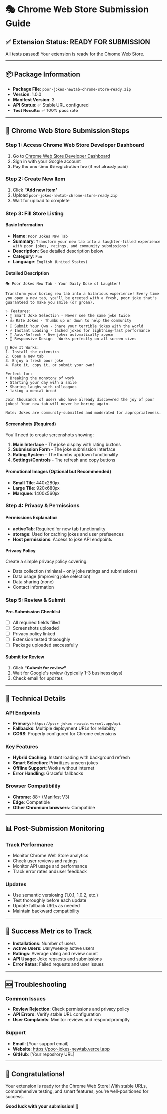 # 🎭 Chrome Web Store Submission Guide

## ✅ **Extension Status: READY FOR SUBMISSION**

All tests passed! Your extension is ready for the Chrome Web Store.

---

## 📦 **Package Information**

- **Package File**: `poor-jokes-newtab-chrome-store-ready.zip`
- **Version**: 1.0.0
- **Manifest Version**: 3
- **API Status**: ✅ Stable URL configured
- **Test Results**: ✅ 100% pass rate

---

## 🚀 **Chrome Web Store Submission Steps**

### **Step 1: Access Chrome Web Store Developer Dashboard**
1. Go to [Chrome Web Store Developer Dashboard](https://chrome.google.com/webstore/devconsole/)
2. Sign in with your Google account
3. Pay the one-time $5 registration fee (if not already paid)

### **Step 2: Create New Item**
1. Click **"Add new item"**
2. Upload `poor-jokes-newtab-chrome-store-ready.zip`
3. Wait for upload to complete

### **Step 3: Fill Store Listing**

#### **Basic Information**
- **Name**: `Poor Jokes New Tab`
- **Summary**: `Transform your new tab into a laughter-filled experience with poor jokes, ratings, and community submissions!`
- **Description**: See detailed description below
- **Category**: `Fun`
- **Language**: `English (United States)`

#### **Detailed Description**
```
🎭 Poor Jokes New Tab - Your Daily Dose of Laughter!

Transform your boring new tab into a hilarious experience! Every time you open a new tab, you'll be greeted with a fresh, poor joke that's guaranteed to make you smile (or groan).

✨ Features:
• 🎯 Smart Joke Selection - Never see the same joke twice
• 👍 Rate Jokes - Thumbs up or down to help the community
• 📝 Submit Your Own - Share your terrible jokes with the world
• ⚡ Instant Loading - Cached jokes for lightning-fast performance
• 🔄 Auto-Refresh - New jokes automatically appear
• 📱 Responsive Design - Works perfectly on all screen sizes

🎪 How It Works:
1. Install the extension
2. Open a new tab
3. Enjoy a fresh poor joke
4. Rate it, copy it, or submit your own!

Perfect for:
• Breaking the monotony of work
• Starting your day with a smile
• Sharing laughs with colleagues
• Taking a mental break

Join thousands of users who have already discovered the joy of poor jokes! Your new tab will never be boring again.

Note: Jokes are community-submitted and moderated for appropriateness.
```

#### **Screenshots** (Required)
You'll need to create screenshots showing:
1. **Main Interface** - The joke display with rating buttons
2. **Submission Form** - The joke submission interface
3. **Rating System** - The thumbs up/down functionality
4. **Settings/Controls** - The refresh and copy buttons

#### **Promotional Images** (Optional but Recommended)
- **Small Tile**: 440x280px
- **Large Tile**: 920x680px
- **Marquee**: 1400x560px

### **Step 4: Privacy & Permissions**

#### **Permissions Explanation**
- **activeTab**: Required for new tab functionality
- **storage**: Used for caching jokes and user preferences
- **Host permissions**: Access to joke API endpoints

#### **Privacy Policy**
Create a simple privacy policy covering:
- Data collection (minimal - only joke ratings and submissions)
- Data usage (improving joke selection)
- Data sharing (none)
- Contact information

### **Step 5: Review & Submit**

#### **Pre-Submission Checklist**
- [ ] All required fields filled
- [ ] Screenshots uploaded
- [ ] Privacy policy linked
- [ ] Extension tested thoroughly
- [ ] Package uploaded successfully

#### **Submit for Review**
1. Click **"Submit for review"**
2. Wait for Google's review (typically 1-3 business days)
3. Check email for updates

---

## 🔧 **Technical Details**

### **API Endpoints**
- **Primary**: `https://poor-jokes-newtab.vercel.app/api`
- **Fallbacks**: Multiple deployment URLs for reliability
- **CORS**: Properly configured for Chrome extensions

### **Key Features**
- **Hybrid Caching**: Instant loading with background refresh
- **Smart Selection**: Prioritizes unseen jokes
- **Offline Support**: Works without internet
- **Error Handling**: Graceful fallbacks

### **Browser Compatibility**
- **Chrome**: 88+ (Manifest V3)
- **Edge**: Compatible
- **Other Chromium browsers**: Compatible

---

## 📊 **Post-Submission Monitoring**

### **Track Performance**
- Monitor Chrome Web Store analytics
- Check user reviews and ratings
- Monitor API usage and performance
- Track error rates and user feedback

### **Updates**
- Use semantic versioning (1.0.1, 1.0.2, etc.)
- Test thoroughly before each update
- Update fallback URLs as needed
- Maintain backward compatibility

---

## 🎯 **Success Metrics to Track**

- **Installations**: Number of users
- **Active Users**: Daily/weekly active users
- **Ratings**: Average rating and review count
- **API Usage**: Joke requests and submissions
- **Error Rates**: Failed requests and user issues

---

## 🆘 **Troubleshooting**

### **Common Issues**
- **Review Rejection**: Check permissions and privacy policy
- **API Errors**: Verify stable URL configuration
- **User Complaints**: Monitor reviews and respond promptly

### **Support**
- **Email**: [Your support email]
- **Website**: https://poor-jokes-newtab.vercel.app
- **GitHub**: [Your repository URL]

---

## 🎉 **Congratulations!**

Your extension is ready for the Chrome Web Store! With stable URLs, comprehensive testing, and smart features, you're well-positioned for success.

**Good luck with your submission!** 🚀
